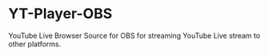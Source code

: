 # YT-Player-OBS
YouTube Live Browser Source for OBS for streaming YouTube Live stream to other platforms.
